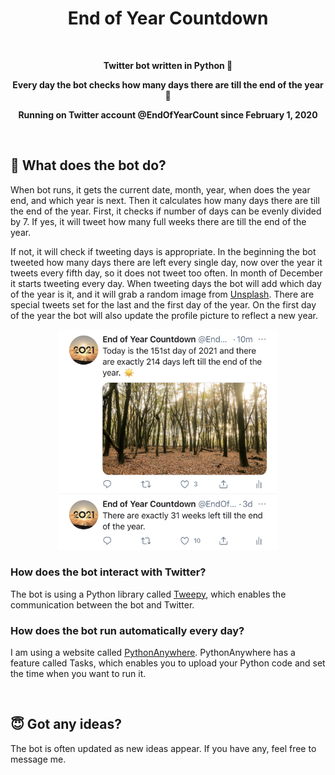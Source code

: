 <h1 align="center">End of Year Countdown</h1>
<br>
<p align="center"><b>Twitter bot written in Python 🐍</b></p>
<p align="center"><b>Every day the bot checks how many days there are till the end of the year 📆</b></p>
<p align="center"><b>Running on Twitter account @EndOfYearCount since February 1, 2020</b></p>
<br>

## 🤖 What does the bot do?
When bot runs, it gets the current date, month, year, when does the year end, and which year is next. Then it calculates how many days there are till the end of the year. First, it checks if number of days can be evenly divided by 7. If yes, it will tweet how many full weeks there are till the end of the year.

If not, it will check if tweeting days is appropriate. In the beginning the bot tweeted how many days there are left every single day, now over the year it tweets every fifth day, so it does not tweet too often. In month of December it starts tweeting every day. When tweeting days the bot will add which day of the year is it, and it will grab a random image from [Unsplash](https://unsplash.com/). There are special tweets set for the last and the first day of the year. On the first day of the year the bot will also update the profile picture to reflect a new year.

<p align="center"><img src="images/image.jpg" width=350</p>

### How does the bot interact with Twitter?
The bot is using a Python library called [Tweepy](https://www.tweepy.org/), which enables the communication between the bot and Twitter.

### How does the bot run automatically every day?
I am using a website called [PythonAnywhere](https://www.pythonanywhere.com/). PythonAnywhere has a feature called Tasks, which enables you to upload your Python code and set the time when you want to run it.

<br>

## 😇 Got any ideas?
The bot is often updated as new ideas appear. If you have any, feel free to message me.
